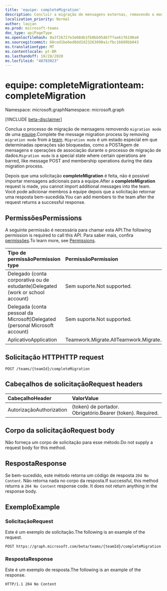 ```yaml
---
title: 'equipe: completeMigration'
description: Concluir a migração de mensagens externas, removendo o modo de migração de uma equipe.
localization_priority: Normal
author: laujan
ms.prod: microsoft-teams
doc_type: apiPageType
ms.openlocfilehash: 0a3f26727e3e084b3fb0bb95467ffae61f6190a0
ms.sourcegitcommit: 60ced1be6ed8dd2d23263090a1cfbc16689bb043
ms.translationtype: MT
ms.contentlocale: pt-BR
ms.lasthandoff: 10/28/2020
ms.locfileid: "48783023"
---
```

# <a name="team-completemigration"></a><span data-ttu-id="4c58b-103">equipe: completeMigration</span><span class="sxs-lookup"><span data-stu-id="4c58b-103">team: completeMigration</span></span>

<span data-ttu-id="4c58b-104">Namespace: microsoft.graph</span><span class="sxs-lookup"><span data-stu-id="4c58b-104">Namespace: microsoft.graph</span></span>

[!INCLUDE [beta-disclaimer](../../includes/beta-disclaimer.md)]

<span data-ttu-id="4c58b-105">Conclua o processo de migração de mensagens removendo `migration mode` de uma [equipe](../resources/team.md).</span><span class="sxs-lookup"><span data-stu-id="4c58b-105">Complete the message migration process by removing `migration mode` from a [team](../resources/team.md).</span></span> <span data-ttu-id="4c58b-106">`Migration mode` é um estado especial em que determinadas operações são bloqueadas, como a POSTAgem de mensagens e operações de associação durante o processo de migração de dados.</span><span class="sxs-lookup"><span data-stu-id="4c58b-106">`Migration mode` is a special state where certain operations are barred, like message POST and membership operations during the data migration process.</span></span>

<span data-ttu-id="4c58b-107">Depois que uma solicitação **completeMigration** é feita, não é possível importar mensagens adicionais para a equipe.</span><span class="sxs-lookup"><span data-stu-id="4c58b-107">After a **completeMigration** request is made, you cannot import additional messages into the team.</span></span> <span data-ttu-id="4c58b-108">Você pode adicionar membros à equipe depois que a solicitação retornar uma resposta bem-sucedida.</span><span class="sxs-lookup"><span data-stu-id="4c58b-108">You can add members to the team after the request returns a successful response.</span></span>

## <a name="permissions"></a><span data-ttu-id="4c58b-109">Permissões</span><span class="sxs-lookup"><span data-stu-id="4c58b-109">Permissions</span></span>

<span data-ttu-id="4c58b-110">A seguinte permissão é necessária para chamar esta API.</span><span class="sxs-lookup"><span data-stu-id="4c58b-110">The following permission is required to call this API.</span></span> <span data-ttu-id="4c58b-111">Para saber mais, confira [permissões](/graph/permissions-reference).</span><span class="sxs-lookup"><span data-stu-id="4c58b-111">To learn more, see [Permissions](/graph/permissions-reference).</span></span>

|<span data-ttu-id="4c58b-112">Tipo de permissão</span><span class="sxs-lookup"><span data-stu-id="4c58b-112">Permission type</span></span>      | <span data-ttu-id="4c58b-113">Permissão</span><span class="sxs-lookup"><span data-stu-id="4c58b-113">Permission</span></span>  |
|:--------------------|:---------------------------------------------------------|
| <span data-ttu-id="4c58b-114">Delegado (conta corporativa ou de estudante)</span><span class="sxs-lookup"><span data-stu-id="4c58b-114">Delegated (work or school account)</span></span>  | <span data-ttu-id="4c58b-115">Sem suporte.</span><span class="sxs-lookup"><span data-stu-id="4c58b-115">Not supported.</span></span>|
| <span data-ttu-id="4c58b-116">Delegada (conta pessoal da Microsoft)</span><span class="sxs-lookup"><span data-stu-id="4c58b-116">Delegated (personal Microsoft account)</span></span> | <span data-ttu-id="4c58b-117">Sem suporte.</span><span class="sxs-lookup"><span data-stu-id="4c58b-117">Not supported.</span></span> |
|<span data-ttu-id="4c58b-118">Aplicativo</span><span class="sxs-lookup"><span data-stu-id="4c58b-118">Application</span></span> | <span data-ttu-id="4c58b-119">Teamwork.Migrate.All</span><span class="sxs-lookup"><span data-stu-id="4c58b-119">Teamwork.Migrate.All</span></span>|

## <a name="http-request"></a><span data-ttu-id="4c58b-120">Solicitação HTTP</span><span class="sxs-lookup"><span data-stu-id="4c58b-120">HTTP request</span></span>
<!-- { "blockType": "ignored" } -->
```http
POST /teams/{teamId}/completeMigration
```

## <a name="request-headers"></a><span data-ttu-id="4c58b-121">Cabeçalhos de solicitação</span><span class="sxs-lookup"><span data-stu-id="4c58b-121">Request headers</span></span>

| <span data-ttu-id="4c58b-122">Cabeçalho</span><span class="sxs-lookup"><span data-stu-id="4c58b-122">Header</span></span>       | <span data-ttu-id="4c58b-123">Valor</span><span class="sxs-lookup"><span data-stu-id="4c58b-123">Value</span></span> |
|:---------------|:--------|
| <span data-ttu-id="4c58b-124">Autorização</span><span class="sxs-lookup"><span data-stu-id="4c58b-124">Authorization</span></span>  | <span data-ttu-id="4c58b-p104">{token} de portador. Obrigatório.</span><span class="sxs-lookup"><span data-stu-id="4c58b-p104">Bearer {token}. Required.</span></span>  |

## <a name="request-body"></a><span data-ttu-id="4c58b-127">Corpo da solicitação</span><span class="sxs-lookup"><span data-stu-id="4c58b-127">Request body</span></span>

<span data-ttu-id="4c58b-128">Não forneça um corpo de solicitação para esse método.</span><span class="sxs-lookup"><span data-stu-id="4c58b-128">Do not supply a request body for this method.</span></span>

## <a name="response"></a><span data-ttu-id="4c58b-129">Resposta</span><span class="sxs-lookup"><span data-stu-id="4c58b-129">Response</span></span>

<span data-ttu-id="4c58b-p105">Se bem-sucedido, este método retorna um código de resposta `204 No Content`. Não retorna nada no corpo da resposta.</span><span class="sxs-lookup"><span data-stu-id="4c58b-p105">If successful, this method returns a `204 No Content` response code. It does not return anything in the response body.</span></span>

## <a name="example"></a><span data-ttu-id="4c58b-132">Exemplo</span><span class="sxs-lookup"><span data-stu-id="4c58b-132">Example</span></span>

### <a name="request"></a><span data-ttu-id="4c58b-133">Solicitação</span><span class="sxs-lookup"><span data-stu-id="4c58b-133">Request</span></span>

<span data-ttu-id="4c58b-134">Este é um exemplo de solicitação.</span><span class="sxs-lookup"><span data-stu-id="4c58b-134">The following is an example of the request.</span></span>
<!-- markdownlint-disable MD025 -->
<!-- markdownlint-disable MD022 -->

<!-- {
  "blockType": "request",
  "name": "completeMigration_team"
}-->

```http
POST https://graph.microsoft.com/beta/teams/{teamId}/completeMigration
```
<!-- markdownlint-disable MD001 -->
<!-- markdownlint-disable MD024 -->
### <a name="response"></a><span data-ttu-id="4c58b-135">Resposta</span><span class="sxs-lookup"><span data-stu-id="4c58b-135">Response</span></span>

<span data-ttu-id="4c58b-136">Este é um exemplo de resposta.</span><span class="sxs-lookup"><span data-stu-id="4c58b-136">The following is an example of the response.</span></span>
<!-- {
  "blockType": "response",
  "truncated": true
} -->

```http
HTTP/1.1 204 No Content
```

<!-- uuid: d945a9a4-0e5b-11eb-adc1-0242ac120002
2020-10-14 20:22:11 UTC -->
<!--
{
  "type": "#page.annotation",
  "description": "completeMigration_ team",
  "keywords": "",
  "section": "documentation",
  "tocPath": "",
  "suppressions": [
  ]
}
-->
